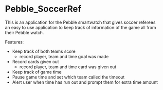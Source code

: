 # Pebble_SoccerRef
This is an application for the Pebble smartwatch that gives soccer referees an easy to use application to keep track of information of the game all from their Pebble watch.  

Features:
- Keep track of both teams score
  - record player, team and time goal was made 
- Record cards given out
  - record player, team and time card was given out
- Keep track of game time
- Pause game time and set which team called the timeout
- Alert user when time has run out and prompt them for extra time amount
